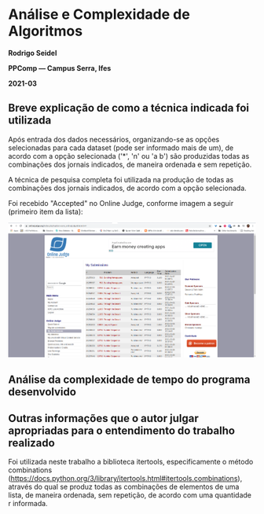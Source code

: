 # Análise e Complexidade de Algoritmos

**Rodrigo Seidel**

**PPComp — Campus Serra, Ifes**

**2021-03**


## Breve explicação de como a técnica indicada foi utilizada
Após entrada dos dados necessários, organizando-se as opções selecionadas para cada dataset (pode ser informado mais de um), de acordo com a opção selecionada ('*', 'n' ou 'a b') são produzidas todas as combinações dos jornais indicados, de maneira ordenada e sem repetição.

A técnica de pesquisa completa foi utilizada na produção de todas as combinações dos jornais indicados, de acordo com a opção selecionada.


Foi recebido "Accepted" no Online Judge, conforme imagem a seguir (primeiro item da lista):

![Veredito](./00598-veredito.png)

## Análise da complexidade de tempo do programa desenvolvido



## Outras informações que o autor julgar apropriadas para o entendimento do trabalho realizado
Foi utilizada neste trabalho a biblioteca itertools, especificamente o método combinations (https://docs.python.org/3/library/itertools.html#itertools.combinations), através do qual se produz todas as combinações de elementos de uma lista, de maneira ordenada, sem repetição, de acordo com uma quantidade r informada.
